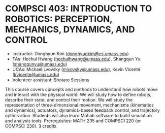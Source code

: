 # COMPSCI 403: INTRODUCTION TO ROBOTICS: PERCEPTION, MECHANICS, DYNAMICS, AND CONTROL

* Instructor: Donghyun Kim (donghyunkim@cs.umass.edu)
* TAs: Hochul Hwang (hochulhwang@umass.edu), Shangqun Yu (shangqunyu@umass.edu)
* UCAs: Michael Lvovsky (mlvovsky@umass.edu), Kevin Vicente (kvicente@umass.edu)
* Volunteer assistant: Shotaro Sessions

This course covers concepts and methods to understand how robots move and interact with the physical world. We will study how to define robots, describe their state, and control their motion. We will study the representation of three-dimensional movement, mechanisms (kinematics and dynamics), actuators, dynamics-based feedback control, and trajectory optimization. Students will also learn Matlab software to build simulation and analysis tools. Prerequisites: MATH 235 and COMPSCI 220 (or COMPSCI 230). 3 credits.
